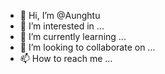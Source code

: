 - 👋 Hi, I’m @Aunghtu
- 👀 I’m interested in ...
- 🌱 I’m currently learning ...
- 💞️ I’m looking to collaborate on ...
- 📫 How to reach me ...

<!---
Aunghtu/Aunghtu is a ✨ special ✨ repository because its `README.md` (this file) appears on your GitHub profile.
You can click the Preview link to take a look at your changes.
--->

